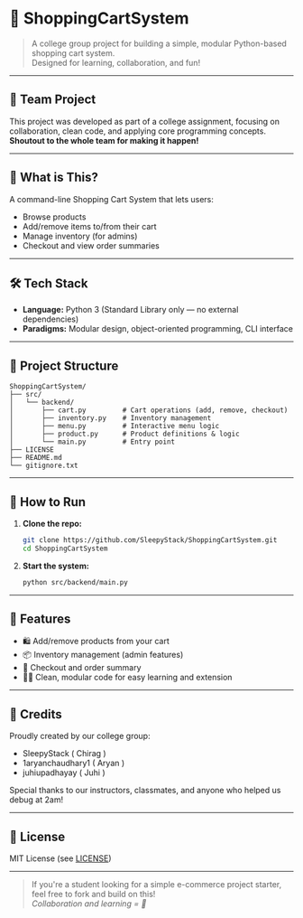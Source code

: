 # 🛒 ShoppingCartSystem

> A college group project for building a simple, modular Python-based shopping cart system.  
> Designed for learning, collaboration, and fun!

---

## 👥 Team Project

This project was developed as part of a college assignment, focusing on collaboration, clean code, and applying core programming concepts.  
**Shoutout to the whole team for making it happen!**

---

## 🚩 What is This?

A command-line Shopping Cart System that lets users:
- Browse products
- Add/remove items to/from their cart
- Manage inventory (for admins)
- Checkout and view order summaries

---

## 🛠️ Tech Stack

- **Language:** Python 3 (Standard Library only — no external dependencies)
- **Paradigms:** Modular design, object-oriented programming, CLI interface

---

## 📁 Project Structure

```
ShoppingCartSystem/
├── src/
│   └── backend/
│       ├── cart.py         # Cart operations (add, remove, checkout)
│       ├── inventory.py    # Inventory management
│       ├── menu.py         # Interactive menu logic
│       ├── product.py      # Product definitions & logic
│       └── main.py         # Entry point
├── LICENSE
├── README.md
└── gitignore.txt
```

---

## 🚀 How to Run

1. **Clone the repo:**
   ```bash
   git clone https://github.com/SleepyStack/ShoppingCartSystem.git
   cd ShoppingCartSystem
   ```

2. **Start the system:**
   ```bash
   python src/backend/main.py
   ```

---

## 📝 Features

- 🛍️ Add/remove products from your cart
- 📦 Inventory management (admin features)
- 💸 Checkout and order summary
- 👨‍💻 Clean, modular code for easy learning and extension

---

## 🙌 Credits

Proudly created by our college group:  
- SleepyStack ( Chirag )
- 1aryanchaudhary1 ( Aryan )
- juhiupadhayay ( Juhi )

Special thanks to our instructors, classmates, and anyone who helped us debug at 2am!

---

## 📜 License

MIT License (see [LICENSE](LICENSE))

---

> If you're a student looking for a simple e-commerce project starter, feel free to fork and build on this!  
> _Collaboration and learning = 💯_
